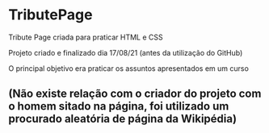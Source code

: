# TributePage
Tribute Page criada para praticar HTML e CSS

Projeto criado e finalizado dia 17/08/21 (antes da utilização do GitHub)

O principal objetivo era praticar os assuntos apresentados em um curso

## (Não existe relação com o criador do projeto com o homem sitado na página, foi utilizado um procurado aleatória de página da Wikipédia)
